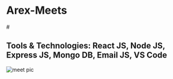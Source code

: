 # Arex-Meets
#<h2>Tools & Technologies: React JS, Node JS, Express JS, Mongo DB, Email JS, VS Code</h2>
![meet pic]()
